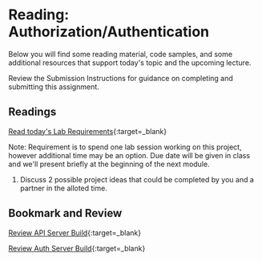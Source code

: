 # Reading: Authorization/Authentication

Below you will find some reading material, code samples, and some additional resources that support today's topic and the upcoming lecture.

Review the Submission Instructions for guidance on completing and submitting this assignment.

## Readings

[Read today's Lab Requirements](https://codefellows.github.io/code-401-javascript-guide/curriculum/class-09/lab/){:target=_blank}

Note:  Requirement is to spend one lab session working on this project, however additional time may be an option.  Due date will be given in class and we'll present briefly at the beginning of the next module.

1. Discuss 2 possible project ideas that could be completed by you and a partner in the alloted time.

## Bookmark and Review

[Review API Server Build](https://codefellows.github.io/code-401-javascript-guide/curriculum/apps-and-libraries/api-server/){:target=_blank}

[Review Auth Server Build](https://codefellows.github.io/code-401-javascript-guide/curriculum/apps-and-libraries/auth-server/){:target=_blank}



